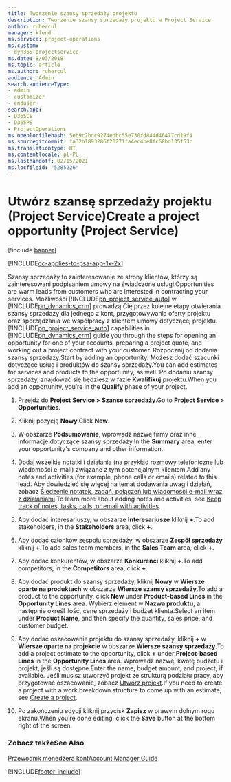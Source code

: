 ```yaml
---
title: Tworzenie szansy sprzedaży projektu
description: Tworzenie szansy sprzedaży projektu w Project Service
author: ruhercul
manager: kfend
ms.service: project-operations
ms.custom:
- dyn365-projectservice
ms.date: 8/03/2018
ms.topic: article
ms.author: ruhercul
audience: Admin
search.audienceType:
- admin
- customizer
- enduser
search.app:
- D365CE
- D365PS
- ProjectOperations
ms.openlocfilehash: 5eb9c2bdc9274edbc55e730fd844d46477cd19f4
ms.sourcegitcommit: fa32b1893286f20271fa4ec4be8fc68bd135f53c
ms.translationtype: HT
ms.contentlocale: pl-PL
ms.lasthandoff: 02/15/2021
ms.locfileid: "5285226"
---
```

# <a name="create-a-project-opportunity-project-service"></a><span data-ttu-id="6f3e8-103">Utwórz szansę sprzedaży projektu (Project Service)</span><span class="sxs-lookup"><span data-stu-id="6f3e8-103">Create a project opportunity (Project Service)</span></span>

[!include [banner](../includes/psa-now-project-operations.md)]

[!INCLUDE[cc-applies-to-psa-app-1x-2x](../includes/cc-applies-to-psa-app-1x-2x.md)]

<span data-ttu-id="6f3e8-104">Szansy sprzedaży to zainteresowanie ze strony klientów, którzy są zainteresowani podpisaniem umowy na świadczone usługi.</span><span class="sxs-lookup"><span data-stu-id="6f3e8-104">Opportunities are warm leads from customers who are interested in contracting your services.</span></span> <span data-ttu-id="6f3e8-105">Możliwości [!INCLUDE[pn_project_service_auto](../includes/pn-project-service-auto.md)] w [!INCLUDE[pn_dynamics_crm](../includes/pn-dynamics-crm.md)] prowadzą Cię przez kolejne etapy otwierania szansy sprzedaży dla jednego z kont, przygotowywania oferty projektu oraz sporządzania we współpracy z klientem umowy dotyczącej projektu.</span><span class="sxs-lookup"><span data-stu-id="6f3e8-105">[!INCLUDE[pn_project_service_auto](../includes/pn-project-service-auto.md)] capabilities in [!INCLUDE[pn_dynamics_crm](../includes/pn-dynamics-crm.md)] guide you through the steps for opening an opportunity for one of your accounts, preparing a project quote, and working out a project contract with your customer.</span></span> <span data-ttu-id="6f3e8-106">Rozpocznij od dodania szansy sprzedaży.</span><span class="sxs-lookup"><span data-stu-id="6f3e8-106">Start by adding an opportunity.</span></span> <span data-ttu-id="6f3e8-107">Możesz dodać szacunki dotyczące usług i produktów do szansy sprzedaży.</span><span class="sxs-lookup"><span data-stu-id="6f3e8-107">You can add estimates for services and products to the opportunity, as well.</span></span> <span data-ttu-id="6f3e8-108">Po dodaniu szansy sprzedaży, znajdować się będziesz w fazie **Kwalifikuj** projektu.</span><span class="sxs-lookup"><span data-stu-id="6f3e8-108">When you add an opportunity, you’re in the **Qualify** phase of your project.</span></span>  
  
1.  <span data-ttu-id="6f3e8-109">Przejdź do **Project Service > Szanse sprzedaży**.</span><span class="sxs-lookup"><span data-stu-id="6f3e8-109">Go to **Project Service > Opportunities**.</span></span>  
  
2.  <span data-ttu-id="6f3e8-110">Kliknij pozycję **Nowy**.</span><span class="sxs-lookup"><span data-stu-id="6f3e8-110">Click **New**.</span></span>  
  
3.  <span data-ttu-id="6f3e8-111">W obszarze **Podsumowanie**, wprowadź nazwę firmy oraz inne informacje dotyczące szansy sprzedaży.</span><span class="sxs-lookup"><span data-stu-id="6f3e8-111">In the **Summary** area, enter your opportunity's company and other information.</span></span>  
  
4.  <span data-ttu-id="6f3e8-112">Dodaj wszelkie notatki i działania (na przykład rozmowy telefoniczne lub wiadomości e-mail) związane z tym potencjalnym klientem.</span><span class="sxs-lookup"><span data-stu-id="6f3e8-112">Add any notes and activities (for example, phone calls or emails) related to this lead.</span></span> <span data-ttu-id="6f3e8-113">Aby dowiedzieć się więcej na temat dodawania uwag i działań, zobacz [Śledzenie notatek, zadań, połączeń lub wiadomości e-mail wraz z działaniami](https://docs.microsoft.com/dynamics365/customerengagement/on-premises/basics/work-with-activities).</span><span class="sxs-lookup"><span data-stu-id="6f3e8-113">To learn more about adding notes and activities, see [Keep track of notes, tasks, calls, or email with activities](https://docs.microsoft.com/dynamics365/customerengagement/on-premises/basics/work-with-activities).</span></span>  
  
5.  <span data-ttu-id="6f3e8-114">Aby dodać interesariuszy, w obszarze **Interesariusze** kliknij **+**.</span><span class="sxs-lookup"><span data-stu-id="6f3e8-114">To add stakeholders, in the **Stakeholders** area, click **+**.</span></span>  
  
6.  <span data-ttu-id="6f3e8-115">Aby dodać członków zespołu sprzedaży, w obszarze **Zespół sprzedaży** kliknij **+**.</span><span class="sxs-lookup"><span data-stu-id="6f3e8-115">To add sales team members, in the **Sales Team** area, click **+**.</span></span>  
  
7.  <span data-ttu-id="6f3e8-116">Aby dodać konkurentów, w obszarze **Konkurenci** kliknij **+**.</span><span class="sxs-lookup"><span data-stu-id="6f3e8-116">To add competitors, in the **Competitors** area, click **+**.</span></span>  
  
8.  <span data-ttu-id="6f3e8-117">Aby dodać produkt do szansy sprzedaży, kliknij **Nowy** w **Wiersze oparte na produktach** w obszarze **Wiersze szansy sprzedaży**.</span><span class="sxs-lookup"><span data-stu-id="6f3e8-117">To add a product to the opportunity, click **New** under **Product-based Lines** in the **Opportunity Lines** area.</span></span> <span data-ttu-id="6f3e8-118">Wybierz element w **Nazwa produktu**, a następnie określ ilość, cenę sprzedaży i budżet klienta.</span><span class="sxs-lookup"><span data-stu-id="6f3e8-118">Select an item under **Product Name**, and then specify the quantity, sales price, and customer budget.</span></span>  
  
9. <span data-ttu-id="6f3e8-119">Aby dodać oszacowanie projektu do szansy sprzedaży, kliknij **+** w **Wiersze oparte na projekcie** w obszarze **Wiersze szansy sprzedaży**.</span><span class="sxs-lookup"><span data-stu-id="6f3e8-119">To add a project estimate to the opportunity, click **+** under **Project-based Lines** in the **Opportunity Lines** area.</span></span> <span data-ttu-id="6f3e8-120">Wprowadź nazwę, kwotę budżetu i projekt, jeśli są dostępne.</span><span class="sxs-lookup"><span data-stu-id="6f3e8-120">Enter the name, budget amount, and project, if available.</span></span> <span data-ttu-id="6f3e8-121">Jeśli musisz utworzyć projekt ze strukturą podziału pracy, aby przygotować oszacowanie, zobacz [Utwórz projekt](../psa/create-project.md).</span><span class="sxs-lookup"><span data-stu-id="6f3e8-121">If you need to create a project with a work breakdown structure to come up with an estimate, see [Create a project](../psa/create-project.md).</span></span>  
  
10. <span data-ttu-id="6f3e8-122">Po zakończeniu edycji kliknij przycisk **Zapisz** w prawym dolnym rogu ekranu.</span><span class="sxs-lookup"><span data-stu-id="6f3e8-122">When you’re done editing, click the **Save** button at the bottom right of the screen.</span></span>  
  
### <a name="see-also"></a><span data-ttu-id="6f3e8-123">Zobacz także</span><span class="sxs-lookup"><span data-stu-id="6f3e8-123">See Also</span></span>  
 [<span data-ttu-id="6f3e8-124">Przewodnik menedżera kont</span><span class="sxs-lookup"><span data-stu-id="6f3e8-124">Account Manager Guide</span></span>](../psa/account-manager-guide.md)


[!INCLUDE[footer-include](../includes/footer-banner.md)]